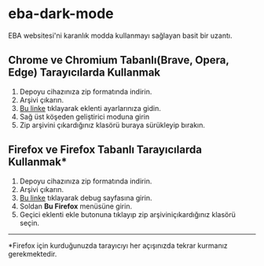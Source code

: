 # eba-dark-mode
EBA websitesi'ni karanlık modda kullanmayı sağlayan basit bir uzantı.

## Chrome ve Chromium Tabanlı(Brave, Opera, Edge) Tarayıcılarda Kullanmak
1. Depoyu cihazınıza zip formatında indirin.
2. Arşivi çıkarın.
3. [Bu linke](chrome://extensions) tıklayarak eklenti ayarlarınıza gidin.
4. Sağ üst köşeden geliştirici moduna girin
5. Zip arşivini çıkardığınız klasörü buraya sürükleyip bırakın.

## Firefox ve Firefox Tabanlı Tarayıcılarda Kullanmak*
1. Depoyu cihazınıza zip formatında indirin.
2. Arşivi çıkarın.
3. [Bu linke](about:debugging) tıklayarak debug sayfasına girin.
4. Soldan **Bu Firefox** menüsüne girin.
5. Geçici eklenti ekle butonuna tıklayıp zip arşiviniçıkardığınız klasörü seçin.

---

\*Firefox için kurduğunuzda tarayıcıyı her açışınızda tekrar kurmanız gerekmektedir.
